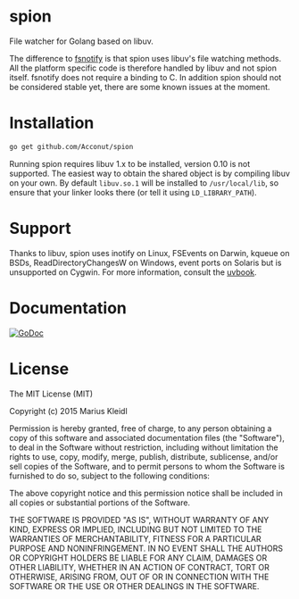 # spion
File watcher for Golang based on libuv.

The difference to [fsnotify](https://github.com/go-fsnotify/fsnotify) is that spion
uses libuv's file watching methods. All the platform specific code is therefore
handled by libuv and not spion itself. fsnotify does not require a binding to C.
In addition spion should not be considered stable yet, there are some known
issues at the moment.

# Installation

```bash
go get github.com/Acconut/spion
```

Running spion requires libuv 1.x to be installed, version 0.10 is not supported.
The easiest way to obtain the shared object is by compiling libuv on your own.
By default `libuv.so.1` will be installed to `/usr/local/lib`, so ensure that
your linker looks there (or tell it using `LD_LIBRARY_PATH`).

# Support

Thanks to libuv, spion uses inotify on Linux, FSEvents on Darwin, kqueue on
BSDs, ReadDirectoryChangesW on Windows, event ports on Solaris but is
unsupported on Cygwin. For more information, consult the
[uvbook](http://nikhilm.github.io/uvbook/filesystem.html#file-change-events).

# Documentation

[![GoDoc](https://godoc.org/github.com/Acconut/spion?status.svg)](https://godoc.org/github.com/Acconut/spion)

# License

The MIT License (MIT)

Copyright (c) 2015 Marius Kleidl

Permission is hereby granted, free of charge, to any person obtaining a copy
of this software and associated documentation files (the "Software"), to deal
in the Software without restriction, including without limitation the rights
to use, copy, modify, merge, publish, distribute, sublicense, and/or sell
copies of the Software, and to permit persons to whom the Software is
furnished to do so, subject to the following conditions:

The above copyright notice and this permission notice shall be included in
all copies or substantial portions of the Software.

THE SOFTWARE IS PROVIDED "AS IS", WITHOUT WARRANTY OF ANY KIND, EXPRESS OR
IMPLIED, INCLUDING BUT NOT LIMITED TO THE WARRANTIES OF MERCHANTABILITY,
FITNESS FOR A PARTICULAR PURPOSE AND NONINFRINGEMENT. IN NO EVENT SHALL THE
AUTHORS OR COPYRIGHT HOLDERS BE LIABLE FOR ANY CLAIM, DAMAGES OR OTHER
LIABILITY, WHETHER IN AN ACTION OF CONTRACT, TORT OR OTHERWISE, ARISING FROM,
OUT OF OR IN CONNECTION WITH THE SOFTWARE OR THE USE OR OTHER DEALINGS IN
THE SOFTWARE.
